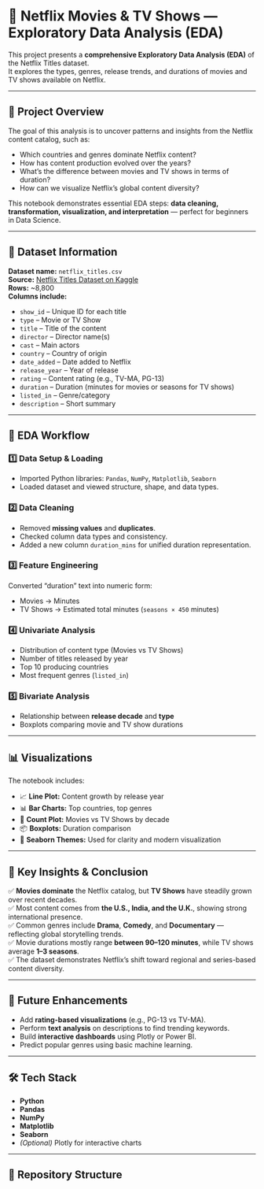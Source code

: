 # 🍿 Netflix Movies & TV Shows — Exploratory Data Analysis (EDA)

This project presents a **comprehensive Exploratory Data Analysis (EDA)** of the Netflix Titles dataset.  
It explores the types, genres, release trends, and durations of movies and TV shows available on Netflix.

---

## 📘 Project Overview

The goal of this analysis is to uncover patterns and insights from the Netflix content catalog, such as:
- Which countries and genres dominate Netflix content?
- How has content production evolved over the years?
- What’s the difference between movies and TV shows in terms of duration?
- How can we visualize Netflix’s global content diversity?

This notebook demonstrates essential EDA steps: **data cleaning, transformation, visualization, and interpretation** — perfect for beginners in Data Science.

---

## 🧩 Dataset Information

**Dataset name:** `netflix_titles.csv`  
**Source:** [Netflix Titles Dataset on Kaggle](https://www.kaggle.com/shivamb/netflix-shows)  
**Rows:** ~8,800  
**Columns include:**
- `show_id` – Unique ID for each title  
- `type` – Movie or TV Show  
- `title` – Title of the content  
- `director` – Director name(s)  
- `cast` – Main actors  
- `country` – Country of origin  
- `date_added` – Date added to Netflix  
- `release_year` – Year of release  
- `rating` – Content rating (e.g., TV-MA, PG-13)  
- `duration` – Duration (minutes for movies or seasons for TV shows)  
- `listed_in` – Genre/category  
- `description` – Short summary

---

## 🧠 EDA Workflow

### 1️⃣ Data Setup & Loading
- Imported Python libraries: `Pandas`, `NumPy`, `Matplotlib`, `Seaborn`
- Loaded dataset and viewed structure, shape, and data types.

### 2️⃣ Data Cleaning
- Removed **missing values** and **duplicates**.
- Checked column data types and consistency.
- Added a new column `duration_mins` for unified duration representation.

### 3️⃣ Feature Engineering
Converted “duration” text into numeric form:
- Movies → Minutes  
- TV Shows → Estimated total minutes (`seasons × 450` minutes)

### 4️⃣ Univariate Analysis
- Distribution of content type (Movies vs TV Shows)
- Number of titles released by year
- Top 10 producing countries
- Most frequent genres (`listed_in`)

### 5️⃣ Bivariate Analysis
- Relationship between **release decade** and **type**
- Boxplots comparing movie and TV show durations

---

## 📊 Visualizations

The notebook includes:
- 📈 **Line Plot:** Content growth by release year  
- 📊 **Bar Charts:** Top countries, top genres  
- 🧮 **Count Plot:** Movies vs TV Shows by decade  
- 📦 **Boxplots:** Duration comparison  
- 🌸 **Seaborn Themes:** Used for clarity and modern visualization  

---

## 🏁 Key Insights & Conclusion

✅ **Movies dominate** the Netflix catalog, but **TV Shows** have steadily grown over recent decades.  
✅ Most content comes from **the U.S., India, and the U.K.**, showing strong international presence.  
✅ Common genres include **Drama**, **Comedy**, and **Documentary** — reflecting global storytelling trends.  
✅ Movie durations mostly range **between 90–120 minutes**, while TV shows average **1–3 seasons**.  
✅ The dataset demonstrates Netflix’s shift toward regional and series-based content diversity.

---

## 🚀 Future Enhancements
- Add **rating-based visualizations** (e.g., PG-13 vs TV-MA).  
- Perform **text analysis** on descriptions to find trending keywords.  
- Build **interactive dashboards** using Plotly or Power BI.  
- Predict popular genres using basic machine learning.

---

## 🛠️ Tech Stack
- **Python**
- **Pandas**
- **NumPy**
- **Matplotlib**
- **Seaborn**
- *(Optional)* Plotly for interactive charts

---

## 📂 Repository Structure

